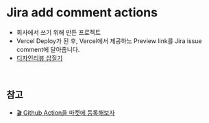 # Jira add comment actions

- 회사에서 쓰기 위해 만든 프로젝트
- Vercel Deploy가 된 후, Vercel에서 제공하느 Preview link를 Jira issue comment에 달아줍니다.
- [디자인리뷰 삽질기](https://seunghun89.notion.site/220506-e6e9e368335c4586ba2b616d2757051c)

<br/>

## 참고

- [🎬 Github Action을 마켓에 등록해보자](https://medium.com/jung-han/github-action%EC%9D%84-%EB%A7%88%EC%BC%93%EC%97%90-%EB%93%B1%EB%A1%9D%ED%95%B4%EB%B3%B4%EC%9E%90-7a181a0b4a8f)
